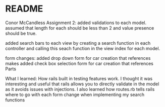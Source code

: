 # README
Conor McCandless
Assignment 2:
added validations to each model. assumed that length for each should be less than 2
and value presence should be true.

added search bars to each view by creating a search function in each controller
and calling this seach function in the view index for each model.

form changes:
added drop down form for car creation that references makes
added check box selection form for car creation that references Parts

What I learned:
How rails built in testing features work. I thought it was interesting and useful that rails allows you to directly validate in the model as it avoids issues with injections. I also learned how routes.rb tells rails where to go with each form change when implementing my search functions
